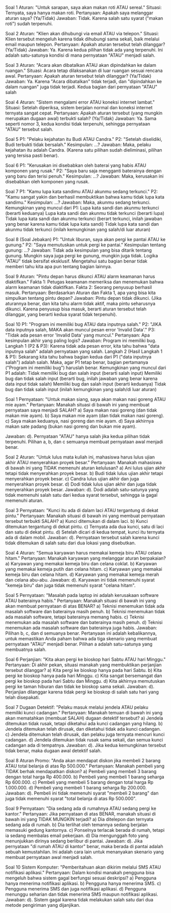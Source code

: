 Soal 1
Aturan: "Untuk sarapan, saya akan makan roti ATAU sereal."
Situasi: Ternyata, saya hanya makan roti.
Pertanyaan: Apakah saya melanggar aturan saya? (Ya/Tidak)
Jawaban: Tidak. Karena salah satu syarat ("makan roti") sudah terpenuhi.

Soal 2
Aturan: "Klien akan dihubungi via email ATAU via telepon."
Situasi: Klien tersebut mengeluh karena tidak dihubungi sama sekali, baik melalui email maupun telepon.
Pertanyaan: Apakah aturan tersebut telah dilanggar? (Ya/Tidak)
Jawaban: Ya. Karena kedua pilihan tidak ada yang terpenuhi. Ini adalah satu-satunya kondisi di mana pernyataan "ATAU" menjadi salah.

Soal 3
Aturan: "Acara akan dibatalkan ATAU akan dipindahkan ke dalam ruangan."
Situasi: Acara tetap dilaksanakan di luar ruangan sesuai rencana awal.
Pertanyaan: Apakah aturan tersebut telah dilanggar? (Ya/Tidak)
Jawaban: Ya. Karena "Acara dibatalkan" tidak terjadi, dan "dipindahkan ke dalam ruangan" juga tidak terjadi. Kedua bagian dari pernyataan "ATAU" salah

Soal 4
Aturan: "Sistem mengalami error ATAU koneksi internet lambat."
Situasi: Setelah diperiksa, sistem berjalan normal dan koneksi internet ternyata sangat cepat.
Pertanyaan: Apakah aturan tersebut (yang mungkin merupakan dugaan awal) terbukti salah? (Ya/Tidak)
Jawaban: Ya. Sama seperti nomor 3, kedua kondisi tidak terpenuhi, sehingga pernyataan "ATAU" tersebut salah.

Soal 5
P1: "Pelaku kejahatan itu Budi ATAU Candra."
P2: "Setelah diselidiki, Budi terbukti tidak bersalah."
Kesimpulan: ...?
Jawaban: Maka, pelaku kejahatan itu adalah Candra. (Karena satu pilihan sudah dieliminasi, pilihan yang tersisa pasti benar).

Soal 6
P1: "Kerusakan ini disebabkan oleh baterai yang habis ATAU komponen yang rusak."
P2: "Saya baru saja mengganti baterainya dengan yang baru dan terisi penuh."
Kesimpulan: ...?
Jawaban: Maka, kerusakan ini disebabkan oleh komponen yang rusak.

Soal 7
P1: "Kamu lupa kata sandimu ATAU akunmu sedang terkunci."
P2: "Kamu sangat yakin dan berhasil membuktikan bahwa kamu tidak lupa kata sandimu."
Kesimpulan: ...?
Jawaban: Maka, akunmu sedang terkunci.
Kemungkinan yang muncul dari P1:
Lupa kata sandi dan akunmu terkunci (berarti keduanya)
Lupa kata sandi dan akunmu tidak terkunci (berarti lupa)
Tidak lupa kata sandi dan akunmu terkunci (berart terkunci, inilah jawaban yang benar karena kamu tidak lupa kata sandi)
Tidak lupa kata sandi dan akunmu tidak terkunci (inilah kemungkinan yang salah/di luar aturan)


Soal 8 (Soal Jebakan)
P1: "Untuk liburan, saya akan pergi ke pantai ATAU ke gunung."
P2: "Saya memutuskan untuk pergi ke pantai."
Kesimpulan tentang gunung: ...?
Jawaban: Tidak ada kesimpulan yang bisa ditarik tentang gunung. Mungkin saya juga pergi ke gunung, mungkin juga tidak. Logika "ATAU" tidak bersifat eksklusif. Mengetahui satu bagian benar tidak memberi tahu kita apa pun tentang bagian lainnya.

Soal 9
Aturan: "Pintu depan harus dikunci ATAU alarm keamanan harus diaktifkan."
Fakta 1: Petugas keamanan memeriksa dan menemukan bahwa alarm keamanan tidak diaktifkan.
Fakta 2: Seorang penyusup berhasil masuk.
Pertanyaan: Berdasarkan Aturan dan Fakta 1, apa yang bisa kita simpulkan tentang pintu depan?
Jawaban: Pintu depan tidak dikunci. (Jika aturannya benar, dan kita tahu alarm tidak aktif, maka pintu seharusnya dikunci. Karena penyusup bisa masuk, berarti aturan tersebut telah dilanggar, yang berarti kedua syarat tidak terpenuhi).

Soal 10
P1: "Program ini memiliki bug ATAU data inputnya salah."
P2: "JIKA data inputnya salah, MAKA akan muncul pesan error 'Invalid Data'."
P3: "Tidak ada pesan error 'Invalid Data' yang muncul."
Pertanyaan: Apa kesimpulan akhir yang paling logis?
Jawaban: Program ini memiliki bug.
Langkah 1 (P2 & P3): Karena tidak ada pesan error, kita tahu bahwa "data inputnya salah" adalah pernyataan yang salah.
Langkah 2 (Hasil Langkah 1 & P1): Sekarang kita tahu bahwa bagian kedua dari P1 ("data inputnya salah") adalah salah. Maka, agar P1 tetap benar, bagian pertamanya ("Program ini memiliki bug") haruslah benar.
Kemungkinan yang muncul dari P1 adalah:
Tidak memiliki bug dan salah input (berarti salah input)
Memiliki bug dan tidak salah input (berarti bug, inilah jawaban yang benar karena data input tidak salah)
Memiliki bug dan salah input (berarti keduanya)
Tidak bug dan tidak salah input (inilah kemungkinan yang salah/di luar aturan)


Soal 1
Pernyataan: "Untuk makan siang, saya akan makan nasi goreng ATAU mie ayam."
Pertanyaan: Manakah situasi di bawah ini yang membuat pernyataan saya menjadi SALAH?
a) Saya makan nasi goreng (dan tidak makan mie ayam).
b) Saya makan mie ayam (dan tidak makan nasi goreng).
c) Saya makan keduanya, nasi goreng dan mie ayam.
d) Saya akhirnya makan sate padang (bukan nasi goreng dan bukan mie ayam).

Jawaban: d). Pernyataan "ATAU" hanya salah jika kedua pilihan tidak terpenuhi. Pilihan a, b, dan c semuanya membuat pernyataan awal menjadi benar.

Soal 2
Aturan: "Untuk lulus mata kuliah ini, mahasiswa harus lulus ujian akhir ATAU menyerahkan proyek besar."
Pertanyaan: Manakah mahasiswa di bawah ini yang TIDAK memenuhi aturan kelulusan?
a) Ani lulus ujian akhir tetapi tidak menyerahkan proyek besar.
b) Budi tidak lulus ujian akhir tetapi menyerahkan proyek besar.
c) Candra lulus ujian akhir dan juga menyerahkan proyek besar.
d) Dodi tidak lulus ujian akhir dan juga tidak menyerahkan proyek besar.
Jawaban: d). Dodi adalah satu-satunya yang tidak memenuhi salah satu dari kedua syarat tersebut, sehingga ia gagal memenuhi aturan.

Soal 3
Pernyataan: "Kunci itu ada di dalam laci ATAU tergantung di dekat pintu."
Pertanyaan: Manakah situasi di bawah ini yang membuat pernyataan tersebut terbukti SALAH?
a) Kunci ditemukan di dalam laci.
b) Kunci ditemukan tergantung di dekat pintu.
c) Ternyata ada dua kunci, satu di laci dan satu di dekat pintu.
d) Setelah dicari di kedua tempat, kunci itu ternyata ada di dalam mobil.
Jawaban: d). Pernyataan tersebut salah karena kunci tidak ditemukan di salah satu dari dua lokasi yang disebutkan.

Soal 4
Aturan: "Semua karyawan harus memakai kemeja biru ATAU celana hitam."
Pertanyaan: Manakah karyawan yang melanggar aturan berpakaian?
a) Karyawan yang memakai kemeja biru dan celana coklat.
b) Karyawan yang memakai kemeja putih dan celana hitam.
c) Karyawan yang memakai kemeja biru dan celana hitam.
d) Karyawan yang memakai kemeja merah dan celana abu-abu.
Jawaban: d). Karyawan ini tidak memenuhi syarat "kemeja biru" dan juga tidak memenuhi syarat "celana hitam".

Soal 5
Pernyataan: "Masalah pada laptop ini adalah kerusakaan software ATAU baterainya habis."
Pertanyaan: Manakah situasi di bawah ini yang akan membuat pernyataan di atas BENAR?
a) Teknisi menemukan tidak ada masalah software dan baterainya masih penuh.
b) Teknisi menemukan tidak ada masalah software, tetapi baterainya memang habis.
c) Teknisi menemukan ada masalah software dan baterainya masih penuh.
d) Teknisi menemukan ada masalah software dan baterainya juga habis.
Jawaban: Pilihan b, c, dan d semuanya benar. Pertanyaan ini adalah kebalikannya, untuk memastikan Anda paham bahwa ada tiga skenario yang membuat pernyataan "ATAU" menjadi benar. Pilihan a adalah satu-satunya yang membuatnya salah.

Soal 6
Perjanjian: "Kita akan pergi ke bioskop hari Sabtu ATAU hari Minggu."
Pertanyaan: Di akhir pekan, situasi manakah yang membuktikan perjanjian tersebut dilanggar?
a) Kita pergi ke bioskop hanya pada hari Sabtu.
b) Kita pergi ke bioskop hanya pada hari Minggu.
c) Kita sangat bersemangat dan pergi ke bioskop pada hari Sabtu dan Minggu.
d) Kita akhirnya memutuskan pergi ke taman hiburan dan tidak ke bioskop sama sekali.
Jawaban: d). Perjanjian dilanggar karena tidak pergi ke bioskop di salah satu hari yang telah disepakati.

Soal 7
Dugaan Detektif: "Pelaku masuk melalui jendela ATAU pelaku memiliki kunci cadangan."
Pertanyaan: Manakah temuan di bawah ini yang akan mematahkan (membuat SALAH) dugaan detektif tersebut?
a) Jendela ditemukan tidak rusak, tetapi diketahui ada kunci cadangan yang hilang.
b) Jendela ditemukan telah dirusak, dan diketahui tidak ada kunci cadangan.
c) Jendela ditemukan telah dirusak, dan pelaku juga ternyata mencuri kunci cadangan.
d) Jendela ditemukan tidak rusak sama sekali, dan semua kunci cadangan ada di tempatnya.
Jawaban: d). Jika kedua kemungkinan tersebut tidak benar, maka dugaan awal detektif salah.

Soal 8
Aturan Promo: "Anda akan mendapat diskon jika membeli 2 barang ATAU total belanja di atas Rp 500.000."
Pertanyaan: Manakah pembeli yang TIDAK berhak mendapatkan diskon?
a) Pembeli yang membeli 3 barang dengan total harga Rp 400.000.
b) Pembeli yang membeli 1 barang seharga Rp 600.000.
c) Pembeli yang membeli 5 barang dengan total harga Rp 1.000.000.
d) Pembeli yang membeli 1 barang seharga Rp 200.000.
Jawaban: d). Pembeli ini tidak memenuhi syarat "membeli 2 barang" dan juga tidak memenuhi syarat "total belanja di atas Rp 500.000".

Soal 9
Pernyataan: "Dia sedang ada di rumahnya ATAU sedang pergi ke kantor."
Pertanyaan: Jika pernyataan di atas BENAR, manakah situasi di bawah ini yang TIDAK MUNGKIN terjadi?
a) Dia ditelepon dan ternyata sedang ada di rumah.
b) Dia terlihat oleh temannya sedang berjalan memasuki gedung kantornya.
c) Ponselnya terlacak berada di rumah, tetapi ia sedang membalas email pekerjaan.
d) Dia mengunggah foto yang menunjukkan dirinya sedang berlibur di pantai.
Jawaban: d). Jika pernyataan "di rumah ATAU di kantor" benar, maka berada di pantai adalah sebuah kemustahilan. Ini adalah cara lain untuk menanyakan skenario yang membuat pernyataan awal menjadi salah.

Soal 10
Sistem Komputer: "Pemberitahuan akan dikirim melalui SMS ATAU notifikasi aplikasi."
Pertanyaan: Dalam kondisi manakah pengguna bisa mengeluh bahwa sistem gagal berfungsi sesuai deskripsi?
a) Pengguna hanya menerima notifikasi aplikasi.
b) Pengguna hanya menerima SMS.
c) Pengguna menerima SMS dan juga notifikasi aplikasi.
d) Pengguna menunggu seharian dan tidak menerima SMS maupun notifikasi aplikasi.
Jawaban: d). Sistem gagal karena tidak melakukan salah satu dari dua metode pengiriman yang dijanjikan.